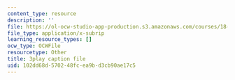 ```yaml
---
content_type: resource
description: ''
file: https://ol-ocw-studio-app-production.s3.amazonaws.com/courses/18-01sc-single-variable-calculus-fall-2010/102dd68d570248fcea9bd3cb90ae17c5_21789.srt
file_type: application/x-subrip
learning_resource_types: []
ocw_type: OCWFile
resourcetype: Other
title: 3play caption file
uid: 102dd68d-5702-48fc-ea9b-d3cb90ae17c5
---
```

